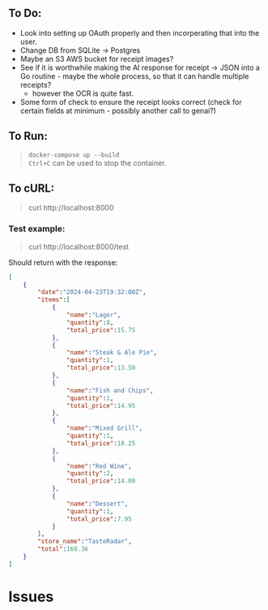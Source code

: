 ## To Do:
- Look into setting up OAuth properly and then incorperating that into the user.
- Change DB from SQLite -> Postgres
- Maybe an S3 AWS bucket for receipt images?
- See if it is worthwhile making the AI response for receipt -> JSON into a Go routine - maybe the whole process,
 so that it can handle multiple receipts?
    - however the OCR is quite fast.
- Some form of check to ensure the receipt looks correct (check for certain fields at minimum - possibly another call to genai?)

## To Run:  
> `docker-compose up --build`  
`Ctrl+C` can be used to stop the container.  

## To cURL:  
> curl http://localhost:8000 

### Test example:
> curl http://localhost:8000/test

Should return with the response:
```json
[
    {
        "date":"2024-04-23T19:32:00Z",
        "items":[
            {
                "name":"Lager",
                "quantity":8,
                "total_price":15.75
            },
            {
                "name":"Steak & Ale Pie",
                "quantity":1,
                "total_price":13.50
            },
            {
                "name":"Fish and Chips",
                "quantity":1,
                "total_price":14.95
            },
            {
                "name":"Mixed Grill",
                "quantity":1,
                "total_price":18.25
            },
            {
                "name":"Red Wine",
                "quantity":2,
                "total_price":14.00
            },
            {
                "name":"Dessert",
                "quantity":1,
                "total_price":7.95
            }
        ],
        "store_name":"TasteRadar",
        "total":168.36
    }
]
```

# Issues
